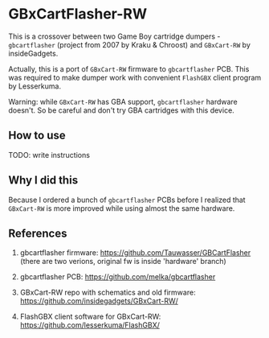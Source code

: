 # GBxCartFlasher-RW

This is a crossover between two Game Boy cartridge dumpers - `gbcartflasher` (project from 2007 by Kraku & Chroost) and `GBxCart-RW` by insideGadgets.

Actually, this is a port of `GBxCart-RW` firmware to `gbcartflasher` PCB. This was required to make dumper work with convenient `FlashGBX` client program by Lesserkuma.

Warning: while `GBxCart-RW` has GBA support, `gbcartflasher` hardware doesn't. So be careful and don't try GBA cartridges with this device.

## How to use

TODO: write instructions

## Why I did this

Because I ordered a bunch of `gbcartflasher` PCBs before I realized that `GBxCart-RW` is more improved while using almost the same hardware. 

## References

1. gbcartflasher firmware: https://github.com/Tauwasser/GBCartFlasher (there are two verions, original fw is inside 'hardware' branch)

1. gbcartflasher PCB: https://github.com/melka/gbcartflasher

1. GBxCart-RW repo with schematics and old firmware: https://github.com/insidegadgets/GBxCart-RW/

1. FlashGBX client software for GBxCart-RW: https://github.com/lesserkuma/FlashGBX/